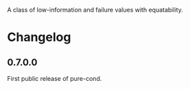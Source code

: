 A class of low-information and failure values with equatability.

# Changelog

## 0.7.0.0

First public release of pure-cond.